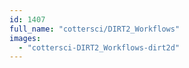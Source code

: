 ```yaml
---
id: 1407
full_name: "cottersci/DIRT2_Workflows"
images: 
  - "cottersci-DIRT2_Workflows-dirt2d"
---
```

